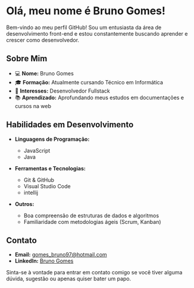 # Olá, meu nome é Bruno Gomes!

Bem-vindo ao meu perfil GitHub! Sou um entusiasta da área de desenvolvimento front-end e estou constantemente buscando aprender e crescer como desenvolvedor.

## Sobre Mim

- 💻 **Nome:** Bruno Gomes
- 🎓 **Formação:** Atualmente cursando Técnico em Informática
- 🌱 **Interesses:** Desenvolvedor Fullstack
- 📚 **Aprendizado:** Aprofundando meus estudos em documentações e cursos na web

## Habilidades em Desenvolvimento

- **Linguagens de Programação:**
  - JavaScript
  - Java

- **Ferramentas e Tecnologias:**
  - Git & GitHub
  - Visual Studio Code
  - intellij

- **Outros:**
  - Boa compreensão de estruturas de dados e algoritmos
  - Familiaridade com metodologias ágeis (Scrum, Kanban)

## Contato

- **Email:** [gomes_bruno97@hotmail.com](mailto:gomes_bruno97@hotmail.com)
- **LinkedIn:** [Bruno Gomes](https://www.linkedin.com/in/brunogs97/)

Sinta-se à vontade para entrar em contato comigo se você tiver alguma dúvida, sugestão ou apenas quiser bater um papo.

